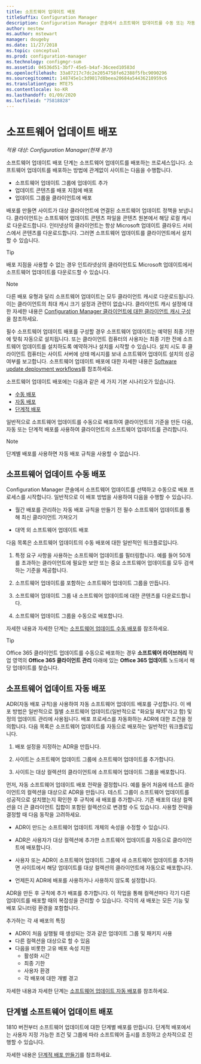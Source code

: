 ```yaml
---
title: 소프트웨어 업데이트 배포
titleSuffix: Configuration Manager
description: Configuration Manager 콘솔에서 소프트웨어 업데이트를 수동 또는 자동으로 배포하는 방법에 대해 알아봅니다.
author: mestew
ms.author: mstewart
manager: dougeby
ms.date: 11/27/2018
ms.topic: conceptual
ms.prod: configuration-manager
ms.technology: configmgr-sum
ms.assetid: 04536d51-3bf7-45e5-b4af-36ceed10583d
ms.openlocfilehash: 33a87217c7dc2e2054758fe62388f5fbc9090296
ms.sourcegitcommit: 148745e1c3d9817d8beea20684a54436210959c6
ms.translationtype: MTE75
ms.contentlocale: ko-KR
ms.lasthandoff: 01/09/2020
ms.locfileid: "75818828"
---
```

# <a name="deploy-software-updates"></a>소프트웨어 업데이트 배포  

*적용 대상: Configuration Manager(현재 분기)*

소프트웨어 업데이트 배포 단계는 소프트웨어 업데이트를 배포하는 프로세스입니다. 소프트웨어 업데이트를 배포하는 방법에 관계없이 사이트는 다음을 수행합니다.
- 소프트웨어 업데이트 그룹에 업데이트 추가
- 업데이트 콘텐츠를 배포 지점에 배포
- 업데이트 그룹을 클라이언트에 배포  

배포를 만들면 사이트가 대상 클라이언트에 연결된 소프트웨어 업데이트 정책을 보냅니다. 클라이언트는 소프트웨어 업데이트 콘텐츠 파일을 콘텐츠 원본에서 해당 로컬 캐시로 다운로드합니다. 인터넷상의 클라이언트는 항상 Microsoft 업데이트 클라우드 서비스에서 콘텐츠를 다운로드합니다. 그러면 소프트웨어 업데이트를 클라이언트에서 설치할 수 있습니다.   

> [!Tip]  
>  배포 지점을 사용할 수 없는 경우 인트라넷상의 클라이언트도 Microsoft 업데이트에서 소프트웨어 업데이트를 다운로드할 수 있습니다.  

> [!NOTE]  
>  다른 배포 유형과 달리 소프트웨어 업데이트는 모두 클라이언트 캐시로 다운로드됩니다. 이는 클라이언트의 최대 캐시 크기 설정과 관련이 없습니다. 클라이언트 캐시 설정에 대한 자세한 내용은 [Configuration Manager 클라이언트에 대한 클라이언트 캐시 구성](/sccm/core/clients/manage/manage-clients#BKMK_ClientCache)을 참조하세요.  

필수 소프트웨어 업데이트 배포를 구성할 경우 소프트웨어 업데이트는 예약된 최종 기한에 맞춰 자동으로 설치됩니다. 또는 클라이언트 컴퓨터의 사용자는 최종 기한 전에 소프트웨어 업데이트를 설치하도록 예약하거나 설치를 시작할 수 있습니다. 설치 시도 후 클라이언트 컴퓨터는 사이트 서버에 상태 메시지를 보내 소프트웨어 업데이트 설치의 성공 여부를 보고합니다. 소프트웨어 업데이트 배포에 대한 자세한 내용은 [Software update deployment workflows](/sccm/sum/understand/software-updates-introduction#BKMK_DeploymentWorkflows)를 참조하세요.  

소프트웨어 업데이트 배포에는 다음과 같은 세 가지 기본 시나리오가 있습니다. 
- [수동 배포](#BKMK_ManualDeployment)  
- [자동 배포](#bkmk_auto)  
- [단계적 배포](#bkmk_phased)  

일반적으로 소프트웨어 업데이트를 수동으로 배포하여 클라이언트의 기준을 만든 다음, 자동 또는 단계적 배포를 사용하여 클라이언트의 소프트웨어 업데이트를 관리합니다.  

> [!Note]  
> 단계별 배포를 사용하면 자동 배포 규칙을 사용할 수 없습니다.



## <a name="BKMK_ManualDeployment"></a> 소프트웨어 업데이트 수동 배포
Configuration Manager 콘솔에서 소프트웨어 업데이트를 선택하고 수동으로 배포 프로세스를 시작합니다. 일반적으로 이 배포 방법을 사용하여 다음을 수행할 수 있습니다.  

- 월간 배포를 관리하는 자동 배포 규칙을 만들기 전 필수 소프트웨어 업데이트를 통해 최신 클라이언트 가져오기  

- 대역 외 소프트웨어 업데이트 배포  


다음 목록은 소프트웨어 업데이트의 수동 배포에 대한 일반적인 워크플로입니다.  

1. 특정 요구 사항을 사용하는 소프트웨어 업데이트를 필터링합니다. 예를 들어 50개를 초과하는 클라이언트에 필요한 보안 또는 중요 소프트웨어 업데이트를 모두 검색하는 기준을 제공합니다.  

2. 소프트웨어 업데이트를 포함하는 소프트웨어 업데이트 그룹을 만듭니다.  

3. 소프트웨어 업데이트 그룹 내 소프트웨어 업데이트에 대한 콘텐츠를 다운로드합니다.  

4. 소프트웨어 업데이트 그룹을 수동으로 배포합니다.  

자세한 내용과 자세한 단계는 [소프트웨어 업데이트 수동 배포](manually-deploy-software-updates.md)를 참조하세요.

> [!Tip]  
> Office 365 클라이언트 업데이트를 수동으로 배포하는 경우 **소프트웨어 라이브러리** 작업 영역의 **Office 365 클라이언트 관리** 아래에 있는 **Office 365 업데이트** 노드에서 해당 업데이트를 찾습니다.  



## <a name="bkmk_auto"></a> 소프트웨어 업데이트 자동 배포

ADR(자동 배포 규칙)을 사용하여 자동 소프트웨어 업데이트 배포를 구성합니다. 이 배포 방법은 일반적으로 월별 소프트웨어 업데이트(일반적으로 "화요일 패치"라고 함) 및 정의 업데이트 관리에 사용됩니다. 배포 프로세스를 자동화하는 ADR에 대한 조건을 정의합니다. 다음 목록은 소프트웨어 업데이트를 자동으로 배포하는 일반적인 워크플로입니다.  

1.  배포 설정을 지정하는 ADR을 만듭니다.  

2.  사이트는 소프트웨어 업데이트 그룹에 소프트웨어 업데이트를 추가합니다.  

3.  사이트는 대상 컬렉션의 클라이언트에 소프트웨어 업데이트 그룹을 배포합니다.  

먼저, 자동 소프트웨어 업데이트 배포 전략을 결정합니다. 예를 들어 처음에 테스트 클라이언트의 컬렉션을 대상으로 ADR을 만듭니다. 테스트 그룹이 소프트웨어 업데이트를 성공적으로 설치했는지 확인한 후 규칙에 새 배포를 추가합니다. 기존 배포의 대상 컬렉션을 더 큰 클라이언트 집합이 포함된 컬렉션으로 변경할 수도 있습니다. 사용할 전략을 결정할 때 다음 동작을 고려하세요.  

- ADR이 만드는 소프트웨어 업데이트 개체의 속성을 수정할 수 있습니다.   

- ADR은 사용자가 대상 컬렉션에 추가한 소프트웨어 업데이트를 자동으로 클라이언트에 배포합니다.  

- 사용자 또는 ADR이 소프트웨어 업데이트 그룹에 새 소프트웨어 업데이트를 추가하면 사이트에서 해당 업데이트를 대상 컬렉션의 클라이언트에 자동으로 배포합니다.  

- 언제든지 ADR에 배포를 사용하거나 사용하지 않도록 설정합니다.  


ADR을 만든 후 규칙에 추가 배포를 추가합니다. 이 작업을 통해 컬렉션마다 각기 다른 업데이트를 배포할 때의 복잡성을 관리할 수 있습니다. 각각의 새 배포는 모든 기능 및 배포 모니터링 환경을 포함합니다.  

추가하는 각 새 배포의 특징  

- ADR이 처음 실행될 때 생성되는 것과 같은 업데이트 그룹 및 패키지 사용  
- 다른 컬렉션을 대상으로 할 수 있음  
- 다음을 비롯한 고유 배포 속성 지원  
  -   활성화 시간  
  -   최종 기한  
  -   사용자 환경  
  -   각 배포에 대한 개별 경고  


자세한 내용과 자세한 단계는 [소프트웨어 업데이트 자동 배포](automatically-deploy-software-updates.md)를 참조하세요.



## <a name="bkmk_phased"></a> 단계별 소프트웨어 업데이트 배포

<!--1358146-->
1810 버전부터 소프트웨어 업데이트에 대한 단계별 배포를 만듭니다. 단계적 배포에서는 사용자 지정 가능한 조건 및 그룹에 따라 소프트웨어 출시를 조정하고 순차적으로 진행할 수 있습니다.

자세한 내용은 [단계적 배포 만들기](/sccm/osd/deploy-use/create-phased-deployment-for-task-sequence?toc=/sccm/sum/toc.json&bc=/sccm/sum/breadcrumb/toc.json)를 참조하세요.

